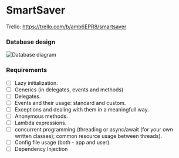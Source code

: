 # SmartSaver
Trello: https://trello.com/b/amb6EPR8/smartsaver

### Database design
![Database diagram](https://www.part.lt/img/ff763b3ce4f6be3af921540fbaca1c92508.png)

### Requirements

- [ ] Lazy initialization.
- [ ] Generics (in delegates, events and methods)
- [ ] Delegates.
- [ ] Events and their usage: standard and custom.
- [ ] Exceptions and dealing with them in a meaningfull way.
- [ ] Anonymous methods.
- [ ] Lambda expressions.
- [ ] concurrent programming (threading or async/await (for your own written classes); common resource usage between threads).
- [ ] Config file usage (both - app and user).
- [ ] Dependency Injection
